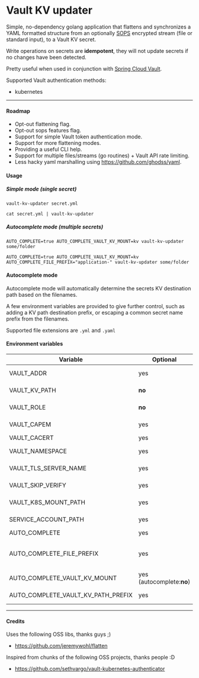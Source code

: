 # Vault KV updater


Simple, no-dependency golang application that flattens and synchronizes a YAML formatted structure from an optionally [SOPS](https://github.com/mozilla/sops) encrypted stream (file or standard input), to a Vault KV secret.

Write operations on secrets are **idempotent**, they will not update secrets if no changes have been detected.

Pretty useful when used in conjunction with [Spring Cloud Vault](https://github.com/spring-cloud/spring-cloud-vault).

Supported Vault authentication methods:
- kubernetes

---

#### Roadmap

* Opt-out flattening flag.
* Opt-out sops features flag.
* Support for simple Vault token authentication mode.
* Support for more flattening modes.
* Providing a useful CLI help.
* Support for multiple files/streams (go routines) + Vault API rate limiting.
* Less hacky yaml marshalling using https://github.com/ghodss/yaml.

#### Usage

##### Simple mode (single secret)
```
vault-kv-updater secret.yml
```

```
cat secret.yml | vault-kv-updater
```

##### Autocomplete mode (multiple secrets)
```
AUTO_COMPLETE=true AUTO_COMPLETE_VAULT_KV_MOUNT=kv vault-kv-updater some/folder
```

```
AUTO_COMPLETE=true AUTO_COMPLETE_VAULT_KV_MOUNT=kv AUTO_COMPLETE_FILE_PREFIX="application-" vault-kv-updater some/folder
```


#### Autocomplete mode

Autocomplete mode will automatically determine the secrets KV destination path based on the filenames.

A few environment variables are provided to give further control, such as adding a KV path destination prefix,
or escaping a common secret name prefix from the filenames.   

Supported file extensions are `.yml` and `.yaml` 

#### Environment variables

|Variable|Optional|Description|defaults|
|---|---|---|---|
|VAULT_ADDR|yes|Vault endpoint address, including scheme and port|"http://127.0.0.1:8200"|
|VAULT_KV_PATH|**no**|Secret path, including kv mount||
|VAULT_ROLE|**no**|Vault role to authenticate against||
|VAULT_CAPEM|yes|Vault CA certificate in PEM format||
|VAULT_CACERT|yes|Path to the vault CA file||
|VAULT_NAMESPACE|yes|Vault namespace (enterprise feature)||
|VAULT_TLS_SERVER_NAME|yes|Vault server hostname to verify against||
|VAULT_SKIP_VERIFY|yes|Whether to skip TLS verification|false|
|VAULT_K8S_MOUNT_PATH|yes|Authentication backend mount path|"kubernetes"|
|SERVICE_ACCOUNT_PATH|yes|Path to the Kubernetes serviceaccount token file|"/var/run/secrets/kubernetes.io/serviceaccount/token"|
|AUTO_COMPLETE|yes|Activates autocomplete mode|false|
|AUTO_COMPLETE_FILE_PREFIX|yes|Removes the prefix from the filename before determining the associated Vault secret's KV path||
|AUTO_COMPLETE_VAULT_KV_MOUNT|yes (autocomplete:**no**)|Vault KV mount to synchronize secrets to||
|AUTO_COMPLETE_VAULT_KV_PATH_PREFIX|yes|Appends a base KV path, i.e. kv/mybasekvpath/secretname||

---

#### Credits

Uses the following OSS libs, thanks guys ;)
* https://github.com/jeremywohl/flatten

Inspired from chunks of the following OSS projects, thanks people :D
* https://github.com/sethvargo/vault-kubernetes-authenticator